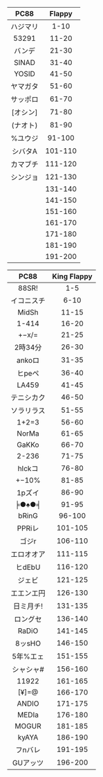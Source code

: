 

| PC88 | Flappy |
| :---: | :---: |
| ハジマリ	| 1-10 |
| 53291		| 11-20 |
| バンデ	 | 21-30 |
| SINAD		| 31-40 |
| YOSID		| 41-50 |
| ヤマガタ	| 51-60 |
| サッポロ	| 61-70 |
| [オシン]	| 71-80 |
| (ナオト)	| 81-90 |
| %ユウジ	| 91-100 |
| シバタA	| 101-110 |
| カマブチ	| 111-120 |
| シンジョ	| 121-130 |
|		| 131-140 |
|		| 141-150 |
|		| 151-160 |
|		| 161-170 |
|		| 171-180 |
|		| 181-190 |
|		| 191-200 |

| PC88  | King Flappy |
| :---: | :---: |
| 88SR!		| 1-5 |
| イコニスチ	| 6-10 |
| MidSh		| 11-15 |
| 1-414		| 16-20 |
| +−x/=		| 21-25 |
| 2時34分	| 26-30 |
| ankoロ	| 31-35 |
| ヒpeペ	| 36-40 |
| LA459		| 41-45 |
| テニシカク	| 46-50 |
| ソラリラス	| 51-55 |
| 1+2=3		| 56-60 |
| NorMa		| 61-65 |
| GaKKo		| 66-70 |
| 2-236		| 71-75 |
| hIckコ	| 76-80 |
| +−10%		| 81-85 |
| 1pズイ	| 86-90 |
| ╞●♠●╡		| 91-95 |
| bRinG		| 96-100 |
| PPRiレ	| 101-105 |
| ゴジr		| 106-110 |
| エロオオア 	| 111-115 |
| ヒdEbU	| 116-120 |
| ジェビ	| 121-125 |
| エエンエ円	| 126-130 |
| 日ミ月チ!	| 131-135 |
| ロングセ	| 136-140 |
| RaDiO		| 141-145 |
| 8ッsHO	| 146-150 |
| 5年%エェ	| 151-155 |
| シャシャ#	| 156-160 |
| 11922		| 161-165 |
| [¥]=@		| 166-170 |
| ANDIO		| 171-175 |
| MEDIa		| 176-180 |
| MOGUR		| 181-185 |
| kyAYA		| 186-190 |
| フnバレ 	| 191-195 |
| GUアッツ	| 196-200 |

